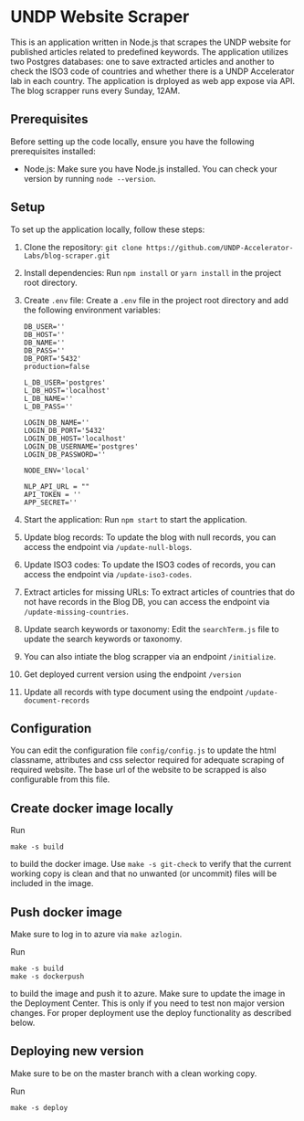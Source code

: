 # UNDP Website Scraper

This is an application written in Node.js that scrapes the UNDP website for published articles related to predefined keywords. The application utilizes two Postgres databases: one to save extracted articles and another to check the ISO3 code of countries and whether there is a UNDP Accelerator lab in each country. The application is drployed as web app expose via API. The blog scrapper runs every Sunday, 12AM.

## Prerequisites

Before setting up the code locally, ensure you have the following prerequisites installed:

- Node.js: Make sure you have Node.js installed. You can check your version by running `node --version`.

## Setup

To set up the application locally, follow these steps:

1. Clone the repository: `git clone https://github.com/UNDP-Accelerator-Labs/blog-scraper.git`
2. Install dependencies: Run `npm install` or `yarn install` in the project root directory.

4. Create `.env` file: Create a `.env` file in the project root directory and add the following environment variables:
    ```dotenv
    DB_USER=''
    DB_HOST=''
    DB_NAME=''
    DB_PASS=''
    DB_PORT='5432'
    production=false

    L_DB_USER='postgres'
    L_DB_HOST='localhost'
    L_DB_NAME=''
    L_DB_PASS=''

    LOGIN_DB_NAME=''
    LOGIN_DB_PORT='5432'
    LOGIN_DB_HOST='localhost'
    LOGIN_DB_USERNAME='postgres'
    LOGIN_DB_PASSWORD=''

    NODE_ENV='local'

    NLP_API_URL = ""
    API_TOKEN = ''
    APP_SECRET=''
    ```
5. Start the application: Run `npm start` to start the application.
6. Update blog records: To update the blog with null records, you can access the endpoint via `/update-null-blogs`.
7. Update ISO3 codes: To update the ISO3 codes of records, you can access the endpoint via `/update-iso3-codes`.
8. Extract articles for missing URLs: To extract articles of countries that do not have records in the Blog DB, you can access the endpoint via `/update-missing-countries`.
9. Update search keywords or taxonomy: Edit the `searchTerm.js` file to update the search keywords or taxonomy.
10. You can also intiate the blog scrapper via an endpoint `/initialize`.
11. Get deployed current version using the endpoint `/version`
12. Update all records with type document using the endpoint `/update-document-records`

## Configuration
You can edit the configuration file `config/config.js` to update the html classname, attributes and css selector required for adequate scraping of required website. The base url of the website to be scrapped is also configurable from this file.

## Create docker image locally

Run
```
make -s build
```
to build the docker image.
Use `make -s git-check` to verify that the current working copy is clean and
that no unwanted (or uncommit) files will be included in the image.

## Push docker image

Make sure to log in to azure via `make azlogin`.

Run
```
make -s build
make -s dockerpush
```
to build the image and push it to azure. Make sure to update the image in the
Deployment Center. This is only if you need to test non major version changes.
For proper deployment use the deploy functionality as described below.

## Deploying new version

Make sure to be on the master branch with a clean working copy.

Run
```
make -s deploy
```

